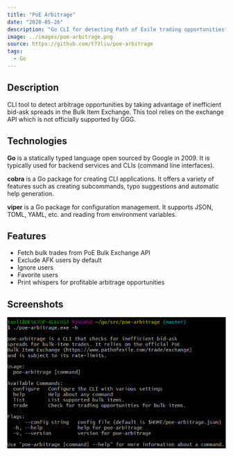 ```yaml
---
title: "PoE Arbitrage"
date: "2020-05-26"
description: "Go CLI for detecting Path of Exile trading opportunities"
image: ../images/poe-arbitrage.png
source: https://github.com/t73liu/poe-arbitrage
tags:
  - Go
---
```


## Description

CLI tool to detect arbitrage opportunities by taking advantage of inefficient
bid-ask spreads in the Bulk Item Exchange. This tool relies on the exchange API
which is not officially supported by GGG.

## Technologies

**Go** is a statically typed language open sourced by Google in 2009. It is typically
used for backend services and CLIs (command line interfaces).

**cobra** is a Go package for creating CLI applications. It offers a variety of
features such as creating subcommands, typo suggestions and automatic help generation.

**viper** is a Go package for configuration management. It supports JSON, TOML,
YAML, etc. and reading from environment variables.

## Features

- Fetch bulk trades from PoE Bulk Exchange API
- Exclude AFK users by default
- Ignore users
- Favorite users
- Print whispers for profitable arbitrage opportunities

## Screenshots

![PoE Arbitrage](../images/poe-arbitrage.png)
